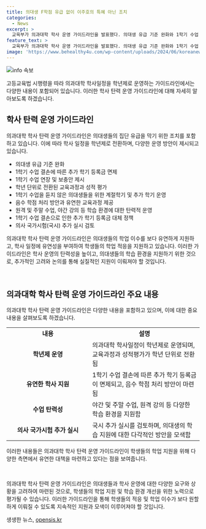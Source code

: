 ```yaml
---
title: 의대생 F학점 유급 없이 이주호의 특혜 아닌 조치
categories:
  - News
excerpt: >
  교육부가 의과대학 학사 운영 가이드라인을 발표했다. 의대생 유급 기준 완화와 1학기 수업 결손에 따른 추가 등록금 면제 등을 포함하며, 학년제 전환과 유연한 수업 운영 방법 등을 도입하고 있다. 이를 통해 의대생들의 유급을 막고, 의료인력 수급 문제 해결에 기여할 계획이다. 야간·주말 수업과 원격수업도 가능하며, 추가 학기 등록금은 1학기 등록금으로 대체된다. 또한 의예과 미수강 학점과 성적 처리 기한도 유연하게 조정될 예정이다.
feature_text: >
  교육부가 의과대학 학사 운영 가이드라인을 발표했다. 의대생 유급 기준 완화와 1학기 수업 결손에 따른 추가 등록금 면제 등을 포함하며, 학년제 전환과 유연한 수업 운영 방법 등을 도입하고 있다. 이를 통해 의대생들의 유급을 막고, 의료인력 수급 문제 해결에 기여할 계획이다. 야간·주말 수업과 원격수업도 가능하며, 추가 학기 등록금은 1학기 등록금으로 대체된다. 또한 의예과 미수강 학점과 성적 처리 기한도 유연하게 조정될 예정이다.
image: 'https://www.behealthy4u.com/wp-content/uploads/2024/06/koreanews.jpg'
---
```


<p><img src="https://www.behealthy4u.com/wp-content/uploads/2024/06/koreanews.jpg" alt="info 속보" /></p>

<p>고등교육법 시행령을 따라 의과대학 학사일정을 학년제로 운영하는 가이드라인에서는 다양한 내용이 포함되어 있습니다. 이러한 학사 탄력 운영 가이드라인에 대해 자세히 알아보도록 하겠습니다.</p>

<h2 data-ke-size="size26">학사 탄력 운영 가이드라인</h2>

<p>의과대학 학사 탄력 운영 가이드라인은 의대생들의 집단 유급을 막기 위한 조치를 포함하고 있습니다. 이에 따라 학사 일정을 학년제로 전환하며, 다양한 운영 방안이 제시되고 있습니다.</p>

<ul>
  <li>의대생 유급 기준 완화</li>
  <li>1학기 수업 결손에 따른 추가 학기 등록금 면제</li>
  <li>1학기 수업 연장 및 보충안 제시</li>
  <li>학년 단위로 전환된 교육과정과 성적 평가</li>
  <li>1학기 수업을 듣지 않은 의대생들을 위한 계절학기 및 추가 학기 운영</li>
  <li>음수 학점 처리 방안과 유연한 교육과정 제공</li>
  <li>원격 및 주말 수업, 야간 강의 등 학습 환경에 대한 탄력적 운영</li>
  <li>1학기 수업 결손으로 인한 추가 학기 등록금 대체 정책</li>
  <li>의사 국가시험(국시) 추가 실시 검토</li>
</ul>

<p>의과대학 학사 탄력 운영 가이드라인은 의대생들의 학업 이수를 보다 유연하게 지원하고, 학사 일정에 유연성을 부여하여 학생들의 학업 적응을 지원하고 있습니다. 이러한 가이드라인은 학사 운영의 탄력성을 높이고, 의대생들의 학습 환경을 지원하기 위한 것으로, 추가적인 고려와 논의를 통해 실질적인 지원이 이뤄져야 할 것입니다.</p>

<p data-ke-size="size16">&nbsp;</p>

<h2 data-ke-size="size26">의과대학 학사 탄력 운영 가이드라인 주요 내용</h2>

<p>의과대학 학사 탄력 운영 가이드라인은 다양한 내용을 포함하고 있으며, 이에 대한 중요 내용을 살펴보도록 하겠습니다.</p>

<table>
  <tr>
    <td style="text-align: center; width: 200px;"><b>내용</b></td>
    <td style="text-align: center;"><b>설명</b></td>
  </tr>
  <tr>
    <td style="text-align: center; height: 30px;"><b>학년제 운영</b></td>
    <td>의과대학 학사일정이 학년제로 운영되며, 교육과정과 성적평가가 학년 단위로 전환됨</td>
  </tr>
  <tr>
    <td style="text-align: center; height: 30px;"><b>유연한 학사 지원</b></td>
    <td>1학기 수업 결손에 따른 추가 학기 등록금이 면제되고, 음수 학점 처리 방안이 마련됨</td>
  </tr>
  <tr>
    <td style="text-align: center; height: 30px;"><b>수업 탄력성</b></td>
    <td>야간 및 주말 수업, 원격 강의 등 다양한 학습 환경을 지원함</td>
  </tr>
  <tr>
    <td style="text-align: center; height: 30px;"><b>의사 국가시험 추가 실시</b></td>
    <td>국시 추가 실시를 검토하며, 의대생의 학습 지원에 대한 다각적인 방안을 모색함</td>
  </tr>
</table>

<p>이러한 내용들은 의과대학 학사 탄력 운영 가이드라인이 학생들의 학업 지원을 위해 다양한 측면에서 유연한 대책을 마련하고 있다는 점을 보여줍니다.</p>

<p data-ke-size="size16">&nbsp;</p>

<p>의과대학 학사 탄력 운영 가이드라인은 의대생들과 학사 운영에 대한 다양한 요구와 상황을 고려하여 마련된 것으로, 학생들의 학업 지원 및 학습 환경 개선을 위한 노력으로 평가될 수 있습니다. 이러한 가이드라인을 통해 학생들의 적응 및 학업 이수가 보다 원할하게 이뤄질 수 있도록 지속적인 지원과 모색이 이루어져야 할 것입니다.</p>
생생한 뉴스, <a href="https://opensis.kr" rel="dofollow">opensis.kr</a>


